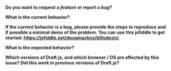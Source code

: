 **Do you want to request a *feature* or report a *bug*?**

**What is the current behavior?**

**If the current behavior is a bug, please provide the steps to reproduce and if possible a minimal demo of the problem. You can use this jsfiddle to get started: https://jsfiddle.net/dougmacknz/b5tukezn/.**

**What is the expected behavior?**

**Which versions of Draft.js, and which browser / OS are affected by this issue? Did this work in previous versions of Draft.js?**
